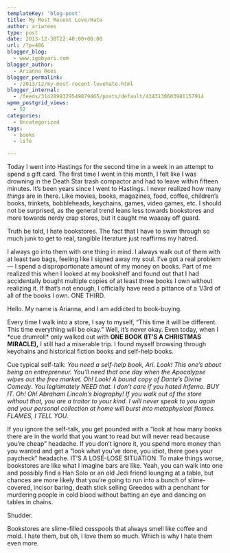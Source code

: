 ```yaml
---
templateKey: 'blog-post'
title: My Most Recent Love/Hate
author: ariwrees
type: post
date: 2013-12-30T22:40:00+00:00
url: /?p=486
blogger_blog:
  - www.igobyari.com
blogger_author:
  - Arianna Rees
blogger_permalink:
  - /2013/12/my-most-recent-lovehate.html
blogger_internal:
  - /feeds/3142898329549879465/posts/default/4343130603981157914
wpmm_postgrid_views:
  - 52
categories:
  - Uncategorized
tags:
  - books
  - life

---
```

Today I went into Hastings for the second time in a week in an attempt to spend a gift card. The first time I went in this month, I felt like I was drowning in the Death Star trash compactor and had to leave within fifteen minutes. It’s been years since I went to Hastings. I never realized how many _things_ are in there. Like movies, books, magazines, food, coffee, children’s books, trinkets, bobbleheads, keychains, games, video games, etc. I should not be surprised, as the general trend leans less towards bookstores and more towards nerdy crap stores, but it caught me waaaay off guard. 

Truth be told, I hate bookstores. The fact that I have to swim through so much junk to get to real, tangible literature just reaffirms my hatred. 

I always go into them with one thing in mind. I always walk out of them with at least two bags, feeling like I signed away my soul. I’ve got a real problem — I spend a disproportionate amount of my money on books. Part of me realized this when I looked at my bookshelf and found out that I had accidentally bought multiple copies of at least three books I own without realizing it. If that’s not enough, I officially have read a pittance of a 1/3rd of all of the books I own. ONE THIRD.

Hello. My name is Arianna, and I am addicted to book-buying. 

Every time I walk into a store, I say to myself, “This time it will be different. This time everything will be okay.” Well, it’s never okay. Even today, when I \*cue drumroll\* only walked out with **ONE BOOK (IT’S A CHRISTMAS MIRACLE),** I still had a miserable trip. I found myself browsing through keychains and historical fiction books and self-help books. 

Cue typical self-talk: _You need a self-help book, Ari. Look! This one’s about being an entrepreneur. You’ll need that one day when the Apocalypse wipes out the free market. Oh! Look! A bound copy of Dante’s_ _Divine Comedy_. _You legitimately NEED that. I don’t care if you hated Inferno. BUY IT. Oh! Oh! Abraham Lincoln’s biography! If you walk out of the store without that, you are a traitor to your kind. I will never speak to you again and your personal collection at home will burst into metaphysical flames. FLAMES, I TELL YOU._

If you ignore the self-talk, you get pounded with a “look at how many books there are in the world that you want to read but will never read because you’re cheap” headache. If you don’t ignore it, you spend more money than you wanted and get a “look what you’ve done, you idiot, there goes your paycheck” headache. IT’S A LOSE-LOSE SITUATION. To make things worse, bookstores are like what I imagine bars are like. Yeah, you can walk into one and possibly find a Han Solo or an old Jedi friend lounging at a table, but chances are more likely that you’re going to run into a bunch of slime-covered, incisor baring, death stick selling Greedos with a penchant for murdering people in cold blood without batting an eye and dancing on tables in chains.

Shudder.

Bookstores are slime-filled cesspools that always smell like coffee and mold. I hate them, but oh, I love them so much. Which is why I hate them even more.